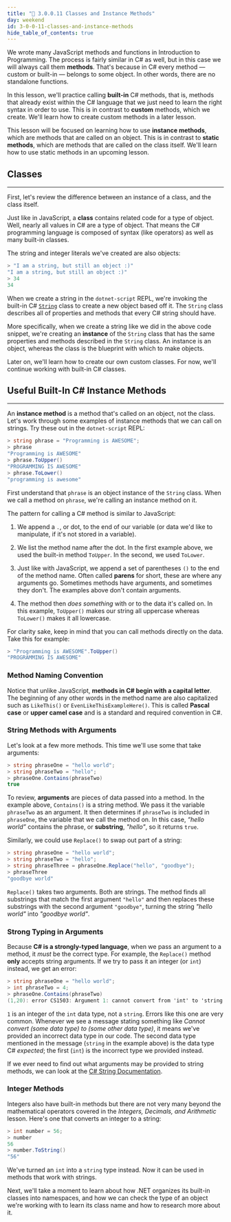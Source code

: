 ```yaml
---
title: "📓 3.0.0.11 Classes and Instance Methods"
day: weekend
id: 3-0-0-11-classes-and-instance-methods
hide_table_of_contents: true
---
```


We wrote many JavaScript methods and functions in Introduction to Programming. The process is fairly similar in C# as well, but in this case we will always call them **methods**. That's because in C# every method — custom or built-in — belongs to some object. In other words, there are no standalone functions.

In this lesson, we'll practice calling **built-in** C# methods, that is, methods that already exist within the C# language that we just need to learn the right syntax in order to use. This is in contrast to **custom** methods, which we create. We'll learn how to create custom methods in a later lesson. 

This lesson will be focused on learning how to use **instance methods**, which are methods that are called on an object. This is in contrast to **static methods**, which are methods that are called on the class itself. We'll learn how to use static methods in an upcoming lesson.

## Classes
---

First, let's review the difference between an instance of a class, and the class itself.

Just like in JavaScript, a **class** contains related code for a type of object. Well, nearly all values in C# are a type of object. That means the C# programming language is composed of syntax (like operators) as well as many built-in classes.

The string and integer literals we've created are also objects:

```csharp
> "I am a string, but still an object :)"
"I am a string, but still an object :)"
> 34
34
```

When we create a string in the `dotnet-script` REPL, we're invoking the built-in C# [`String`](https://learn.microsoft.com/en-us/dotnet/api/system.string?view=net-6.0) class to create a new object based off it. The `String` class describes all of properties and methods that every C# string should have. 

More specifically, when we create a string like we did in the above code snippet, we're creating an **instance** of the `String` class that has the same properties and methods described in the `String` class. An instance is an object, whereas the class is the blueprint with which to make objects.

Later on, we'll learn how to create our own custom classes. For now, we'll continue working with built-in C# classes.

## Useful Built-In C# Instance Methods
---

An **instance method** is a method that's called on an object, not the class. Let's work through some examples of instance methods that we can call on strings. Try these out in the `dotnet-script` REPL:

```csharp
> string phrase = "Programming is AWESOME";
> phrase
"Programming is AWESOME"
> phrase.ToUpper()
"PROGRAMMING IS AWESOME"
> phrase.ToLower()
"programming is awesome"
```

First understand that `phrase` is an object instance of the `String` class. When we call a method on `phrase`, we're calling an instance method on it.

The pattern for calling a C# method is similar to JavaScript:

1. We append a `.`, or dot, to the end of our variable (or data we'd like to manipulate, if it's not stored in a variable).

2. We list the method name after the dot. In the first example above, we used the built-in method `ToUpper`. In the second, we used `ToLower`.

3. Just like with JavaScript, we append a set of parentheses `()` to the end of the method name. Often called **parens** for short, these are where any arguments go. Sometimes methods have arguments, and sometimes they don't. The examples above don't contain arguments.

4. The method then _does something_ with or to the data it's called on. In this example, `ToUpper()` makes our string all uppercase whereas `ToLower()` makes it all lowercase.

For clarity sake, keep in mind that you can call methods directly on the data. Take this for example:

```csharp
> "Programming is AWESOME".ToUpper()
"PROGRAMMING IS AWESOME"
```

### Method Naming Convention

Notice that unlike JavaScript, **methods in C# begin with a capital letter**. The beginning of any other words in the method name are also capitalized such as `LikeThis()` or `EvenLikeThisExampleHere()`. This is called **Pascal case** or **upper camel case** and is a standard and required convention in C#.

### String Methods with Arguments

Let's look at a few more methods. This time we'll use some that take arguments:

```csharp
> string phraseOne = "hello world";
> string phraseTwo = "hello";
> phraseOne.Contains(phraseTwo)
true
```

To review, **arguments** are pieces of data passed into a method. In the example above, `Contains()` is a string method. We pass it the variable `phraseTwo` as an argument. It then determines if `phraseTwo` is included in `phraseOne`, the variable that we call the method on. In this case, _“hello world”_ contains the phrase, or **substring**, _"hello"_, so it returns `true`.

Similarly, we could use `Replace()` to swap out part of a string:

```csharp
> string phraseOne = "hello world";
> string phraseTwo = "hello";
> string phraseThree = phraseOne.Replace("hello", "goodbye");
> phraseThree
"goodbye world"
```

`Replace()` takes two arguments. Both are strings. The method finds all substrings that match the first argument `"hello"` and then replaces these substrings with the second argument `"goodbye"`, turning the string _"hello world"_ into _"goodbye world"_.

### Strong Typing in Arguments

Because **C# is a strongly-typed language**, when we pass an argument to a method, it _must_ be the correct type. For example, the `Replace()` method **only** accepts string arguments. If we try to pass it an integer (or `int`) instead, we get an error:

```csharp
> string phraseOne = "hello world";
> int phraseTwo = 4;
> phraseOne.Contains(phraseTwo)
(1,20): error CS1503: Argument 1: cannot convert from 'int' to 'string'
```

`1` is an integer of the `int` data type, not a `string`. Errors like this one are very common. Whenever we see a message stating something like _Cannot convert (some data type) to (some other data type)_, it means we've provided an incorrect data type in our code. The second data type mentioned in the message (`string` in the example above) is the data type C# _expected_; the first (`int`) is the incorrect type we provided instead.

If we ever need to find out what arguments may be provided to string methods, we can look at the [C# String Documentation](https://msdn.microsoft.com/en-us/library/System.String_methods(v=vs.110).aspx).

### Integer Methods

Integers also have built-in methods but there are not very many beyond the mathematical operators covered in the _Integers, Decimals, and Arithmetic_ lesson. Here's one that converts an integer to a string:

```csharp
> int number = 56;
> number
56
> number.ToString()
"56"
```

We've turned an `int` into a `string` type instead. Now it can be used in methods that work with strings.

Next, we'll take a moment to learn about how .NET organizes its built-in classes into namespaces, and how we can check the type of an object we're working with to learn its class name and how to research more about it.
